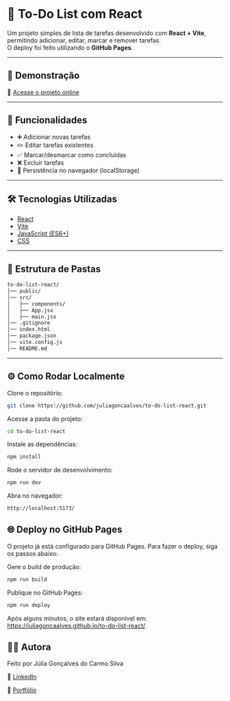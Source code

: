 # 📝 To-Do List com React

Um projeto simples de lista de tarefas desenvolvido com **React + Vite**, permitindo adicionar, editar, marcar e remover tarefas.  
O deploy foi feito utilizando o **GitHub Pages**.

---

## 🚀 Demonstração

🔗 [Acesse o projeto online](https://juliagoncaalves.github.io/to-do-list-react/)

---

## 📌 Funcionalidades

- ➕ Adicionar novas tarefas  
- ✏️ Editar tarefas existentes  
- ✅ Marcar/desmarcar como concluídas  
- ❌ Excluir tarefas  
- 💾 Persistência no navegador (localStorage)

---

## 🛠️ Tecnologias Utilizadas

- [React](https://react.dev/)  
- [Vite](https://vitejs.dev/)  
- [JavaScript (ES6+)](https://developer.mozilla.org/pt-BR/docs/Web/JavaScript)  
- [CSS](https://developer.mozilla.org/pt-BR/docs/Web/CSS)  

---

## 📂 Estrutura de Pastas

```bash
to-do-list-react/
│── public/          
│── src/             
│   ├── components/  
│   ├── App.jsx     
│   ├── main.jsx    
│── .gitignore
│── index.html
│── package.json
│── vite.config.js   
│── README.md
```

---

## ⚙️ Como Rodar Localmente

Clone o repositório:

```bash
git clone https://github.com/juliagoncaalves/to-do-list-react.git
```

Acesse a pasta do projeto:

```bash
cd to-do-list-react
```

Instale as dependências:

```bash
npm install
```

Rode o servidor de desenvolvimento:

```bash
npm run dev
```

Abra no navegador:

```bash
http://localhost:5173/
```

## 🌐 Deploy no GitHub Pages

O projeto já está configurado para GitHub Pages.
Para fazer o deploy, siga os passos abaixo:

Gere o build de produção:

```bash
npm run build
```

Publique no GitHub Pages:

```bash
npm run deploy
```

Após alguns minutos, o site estará disponível em:
https://juliagoncaalves.github.io/to-do-list-react/

## 👩‍💻 Autora

Feito por Júlia Gonçalves do Carmo Silva

🔗 [LinkedIn](https://www.linkedin.com/in/juliagoncaalves/)

🔗 [Portfólio](https://github.com/juliagoncaalves)
